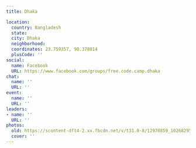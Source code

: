 ```yaml
---
title: Dhaka

location:
  country: Bangladesh
  state: 
  city: Dhaka
  neighborhood: 
  coordinates: 23.759357, 90.378814
  plusCode: ''
social:
  name: Facebook
  URL: https://www.facebook.com/groups/free.code.camp.dhaka
chat:
  name: ''
  URL: ''
event:
  name: ''
  URL: ''
leaders:
- name: ''
  URL: ''
photos:
  old: https://scontent-dft4-2.xx.fbcdn.net/v/t31.0-8/12970859_1026829580743407_6594193243472986697_o.jpg?oh=208b23ac112f57e25e81c6ce08f1f290&oe=598E4E1E
  cover: ''
---
```

